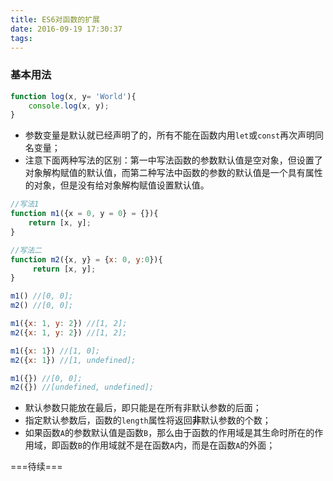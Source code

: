 ```yaml
---
title: ES6对函数的扩展
date: 2016-09-19 17:30:37
tags:
---
```


<!--more-->
### 基本用法
```js
function log(x, y= 'World'){
    console.log(x, y);
}
```

- 参数变量是默认就已经声明了的，所有不能在函数内用`let`或`const`再次声明同名变量；
- 注意下面两种写法的区别：第一中写法函数的参数默认值是空对象，但设置了对象解构赋值的默认值，而第二种写法中函数的参数的默认值是一个具有属性的对象，但是没有给对象解构赋值设置默认值。
```js
//写法1
function m1({x = 0, y = 0} = {}){
    return [x, y];
}

//写法二
function m2({x, y} = {x: 0, y:0}){
     return [x, y];
}

m1() //[0, 0];
m2() //[0, 0];

m1({x: 1, y: 2}) //[1, 2];
m2({x: 1, y: 2}) //[1, 2];

m1({x: 1}) //[1, 0];
m2({x: 1}) //[1, undefined];

m1({}) //[0, 0];
m2({}) //[undefined, undefined];
```

- 默认参数只能放在最后，即只能是在所有非默认参数的后面；
- 指定默认参数后，函数的`length`属性将返回**非**默认参数的个数；
- 如果函数`A`的参数默认值是函数`B`，那么由于函数的作用域是其生命时所在的作用域，即函数`B`的作用域就不是在函数`A`内，而是在函数`A`的外面；

===待续===